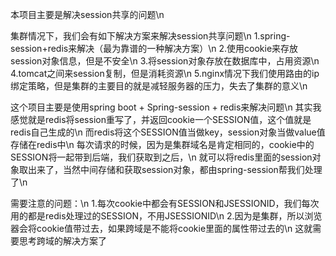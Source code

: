本项目主要是解决session共享的问题\n 

集群情况下，我们会有如下解决方案来解决session共享问题\n
1.spring-session+redis来解决（最为靠谱的一种解决方案）\n 
2.使用cookie来存放session对象信息，但是不安全\n 
3.将session对象存放在数据库中，占用资源\n 
4.tomcat之间来session复制，但是消耗资源\n 
5.nginx情况下我们使用路由的ip绑定策略，但是集群的主要目的就是减轻服务器的压力，失去了集群的意义\n 

这个项目主要是使用spring boot + Spring-session + redis来解决问题\n 
其实我感觉就是redis将session重写了，并返回cookie一个SESSION值，这个值就是redis自己生成的\n 
而redis将这个SESSION值当做key，session对象当做value值存储在redis中\n 
每次请求的时候，因为是集群域名是肯定相同的，cookie中的SESSION将一起带到后端，我们获取到之后，\n 
就可以将redis里面的session对象取出来了，当然中间存储和获取session对象，都由spring-session帮我们处理了\n 

需要注意的问题：\n 
1.每次cookie中都会有SESSION和JSESSIONID，我们每次用的都是redis处理过的SESSION，不用JSESSIONID\n 
2.因为是集群，所以浏览器会将cookie值带过去，如果跨域是不能将cookie里面的属性带过去的\n 
这就需要思考跨域的解决方案了

